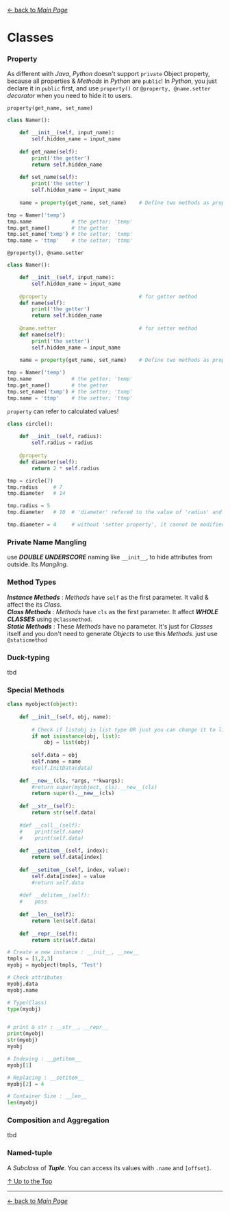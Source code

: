 [← back to *Main Page*](https://github.com/pydemia/Python3/blob/master/scripts/PythonProgramming_advanced.md#advanced-python)


# Classes

### Property

As different with _Java_, _Python_ doesn't support ```private``` Object property, because all properties & _Methods_ in _Python_ are ```public```! In _Python_, you just declare it in ```public``` first, and use ```property()``` or ```@property, @name.setter``` _decorator_ when you need to hide it to users.  

```property(get_name, set_name)```  
```python
class Namer():

    def __init__(self, input_name):
        self.hidden_name = input_name
        
    def get_name(self):
        print('the getter')
        return self.hidden_name
        
    def set_name(self):
        print('the setter')
        self.hidden_name = input_name
        
    name = property(get_name, set_name)    # Define two methods as property.

tmp = Namer('temp')
tmp.name             # the getter; 'temp'
tmp.get_name()       # the getter
tmp.set_name('txmp') # the setter; 'txmp'
tmp.name = 'ttmp'    # the setter; 'ttmp'
```




```@property(), @name.setter```
```python
class Namer():

    def __init__(self, input_name):
        self.hidden_name = input_name
        
    @property                              # for getter method
    def name(self):
        print('the getter')
        return self.hidden_name
        
    @name.setter                           # for setter method
    def name(self):
        print('the setter')
        self.hidden_name = input_name
        
    name = property(get_name, set_name)    # Define two methods as property.

tmp = Namer('temp')
tmp.name             # the getter; 'temp'
tmp.get_name()       # the getter
tmp.set_name('txmp') # the setter; 'txmp'
tmp.name = 'ttmp'    # the setter; 'ttmp'
```

```property``` can refer to calculated values!
```python
class circle():
    
    def __init__(self, radius):
        self.radius = radius
    
    @property
    def diameter(self):
        return 2 * self.radius

tmp = circle(7)
tmp.radius     # 7
tmp.diameter   # 14

tmp.radius = 5
tmp.diameter   # 10  # 'diameter' refered to the value of 'radius' and automatically changed! 

tmp.diameter = 4     # without 'setter property', it cannot be modified from outside. (read-only)
```


### Private Name Mangling

use **_DOUBLE UNDERSCORE_** naming like ```__init__```, to hide attributes from outside. Its _Mangling_.  

### Method Types

**_Instance Methods_** : _Methods_ have ```self``` as the first parameter. It valid & affect the its _Class_.  
**_Class Methods_** : _Methods_ have ```cls``` as the first parameter. It affect **_WHOLE CLASSES_** using ```@classmethod```.  
**_Static Methods_** : These _Methods_ have no parameter. It's just for _Classes_ itself and you don't need to generate _Objects_ to use this _Methods_. just use ```@staticmethod```


### Duck-typing

tbd

### Special Methods


```py
class myobject(object):
    
    def __init__(self, obj, name):
        
        # Check if listobj is list type OR just you can change it to list
        if not isinstance(obj, list):
            obj = list(obj)
        
        self.data = obj
        self.name = name
        #self.InitData(data)
    
    def __new__(cls, *args, **kwargs):
        #return super(myobject, cls).__new__(cls)
        return super().__new__(cls)
    
    def __str__(self):
        return str(self.data)
    
    #def __call__(self):
    #    print(self.name)
    #    print(self.data)
    
    def __getitem__(self, index):
        return self.data[index]
    
    def __setitem__(self, index, value):
        self.data[index] = value
        #return self.data
    
    #def __delitem__(self):
    #    pass
    
    def __len__(self):
        return len(self.data)
    
    def __repr__(self):
        return str(self.data)
```
   
```py
# Create a new instance : __init__, __new__
tmpls = [1,2,3]
myobj = myobject(tmpls, 'Test')

# Check attributes
myobj.data
myobj.name

# Type(Class)
type(myobj)


# print & str : __str__, __repr__
print(myobj)
str(myobj)
myobj

# Indexing : __getitem__
myobj[1]

# Replacing : __setitem__
myobj[2] = 4

# Container Size : __len__
len(myobj)
```


### Composition and Aggregation

tbd

### Named-tuple
A _Subclass_ of **_Tuple_**. You can access its values with ```.name``` and ```[offset]```.



[↑ Up to the Top](#classes)



---
[← back to *Main Page*](https://github.com/pydemia/Python3/blob/master/scripts/PythonProgramming_advanced.md#advanced-python)
